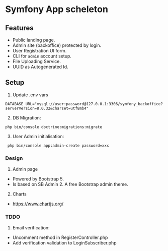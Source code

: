 # Symfony App scheleton

## Features
- Public landing page.
- Admin site (backoffice) protected by login.
- User Registration UI form.
- CLI for `admin` account setup.
- File Uploading Service.
- UUID as Autogenerated Id.

## Setup
1. Update .env vars
```
DATABASE_URL="mysql://user:password@127.0.0.1:3306/symfony_backoffice?serverVersion=8.0.32&charset=utf8mb4"
```
2. DB Migration:
```
php bin/console doctrine:migrations:migrate
```
3. User Admin initialisation: 
```
 php bin/console app:admin-create password=xxx
```

### Design
1. Admin page
- Powered by Bootstrap 5.
- Is based on SB Admin 2. A free Bootstrap admin theme.

2. Charts
- https://www.chartjs.org/

### TDDO
1. Email verification:
- Uncomment method in RegisterController.php
- Add verification validation to LoginSubscriber.php